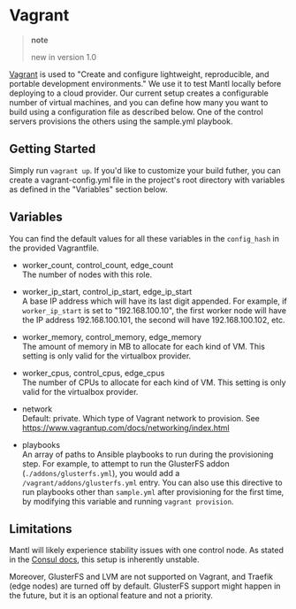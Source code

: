 # Vagrant

> **note**
> 
> new in version 1.0

[Vagrant](https://www.vagrantup.com/) is used to "Create and configure
lightweight, reproducible, and portable development environments." We
use it to test Mantl locally before deploying to a cloud provider. Our
current setup creates a configurable number of virtual machines, and you
can define how many you want to build using a configuration file as
described below. One of the control servers provisions the others using
the sample.yml playbook.

## Getting Started

Simply run `vagrant up`. If you'd like to customize your build futher,
you can create a vagrant-config.yml file in the project's root directory
with variables as defined in the "Variables" section below.

## Variables

You can find the default values for all these variables in the
`config_hash` in the provided Vagrantfile.

  - worker\_count, control\_count, edge\_count  
    The number of nodes with this role.

  - worker\_ip\_start, control\_ip\_start, edge\_ip\_start  
    A base IP address which will have its last digit appended. For
    example, if `worker_ip_start` is set to "192.168.100.10", the first
    worker node will have the IP address 192.168.100.101, the second
    will have 192.168.100.102, etc.

  - worker\_memory, control\_memory, edge\_memory  
    The amount of memory in MB to allocate for each kind of VM. This
    setting is only valid for the virtualbox provider.

  - worker\_cpus, control\_cpus, edge\_cpus  
    The number of CPUs to allocate for each kind of VM. This setting is
    only valid for the virtualbox provider.

  - network  
    Default: private. Which type of Vagrant network to provision. See
    <https://www.vagrantup.com/docs/networking/index.html>

  - playbooks  
    An array of paths to Ansible playbooks to run during the
    provisioning step. For example, to attempt to run the GlusterFS
    addon (`./addons/glusterfs.yml`), you would add a
    `/vagrant/addons/glusterfs.yml` entry. You can also use this
    directive to run playbooks other than `sample.yml` after
    provisioning for the first time, by modifying this variable and
    running `vagrant provision`.

## Limitations

Mantl will likely experience stability issues with one control node. As
stated in the [Consul
docs](https://www.consul.io/docs/guides/bootstrapping.html), this setup
is inherently unstable.

Moreover, GlusterFS and LVM are not supported on Vagrant, and Traefik
(edge nodes) are turned off by default. GlusterFS support might happen
in the future, but it is an optional feature and not a priority.

